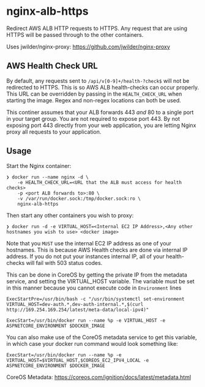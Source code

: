 # nginx-alb-https
Redirect AWS ALB HTTP requests to HTTPS. Any request that are using HTTPS will be passed through to the other containers.

Uses jwilder/nginx-proxy:
https://github.com/jwilder/nginx-proxy

## AWS Health Check URL
By default, any requests sent to `/api/v[0-9]+/health-?check$` will not be redirected to HTTPS. This is so AWS ALB health-checks can occur properly. This URL can be overridden by passing in the `HEALTH_CHECK_URL` when starting the image. Regex and non-regex locations can both be used.

This continer assumes that your ALB forwards 443 *and* 80 to a single port in your target group. You are not required to expose port 443. By not exposing port 443 directly from your web application, you are letting Nginx proxy all requests to your application.

## Usage
Start the Nginx container:
```
❯ docker run --name nginx -d \
    -e HEALTH_CHECK_URL=<URL that the ALB must access for health checks>
    -p <port ALB forwards to>:80 \
    -v /var/run/docker.sock:/tmp/docker.sock:ro \
    nginx-alb-https
```

Then start any other containers you wish to proxy:
```
❯ docker run -d -e VIRTUAL_HOST=<Internal EC2 IP Address>,<Any other hostnames you wish to use> <docker image> 
```
Note that you `MUST` use the internal EC2 IP address as one of your hostnames. This is because AWS Health checks are done via internal IP address. If you do not put your instances internal IP, all of your health-checks will fail with 503 status codes.

This can be done in CoreOS by getting the private IP from the metadata service, and setting the VIRTUAL_HOST variable. The variable must be set in this manner because you cannot execute code in `Environment` lines

```
ExecStartPre=/usr/bin/bash -c "/usr/bin/systemctl set-environment VIRTUAL_HOST=dev-auth.*,dev-auth-internal.*,$(curl http://169.254.169.254/latest/meta-data/local-ipv4)"

ExecStart=/usr/bin/docker run --name %p -e VIRTUAL_HOST -e ASPNETCORE_ENVIRONMENT $DOCKER_IMAGE
```

You can also make use of the CoreOS metadata service to get this variable, in which case your docker run command would look something like:
```
ExecStart=/usr/bin/docker run --name %p -e VIRTUAL_HOST=$VIRTUAL_HOST,$COREOS_EC2_IPV4_LOCAL -e ASPNETCORE_ENVIRONMENT $DOCKER_IMAGE
```

CoreOS Metadata: https://coreos.com/ignition/docs/latest/metadata.html